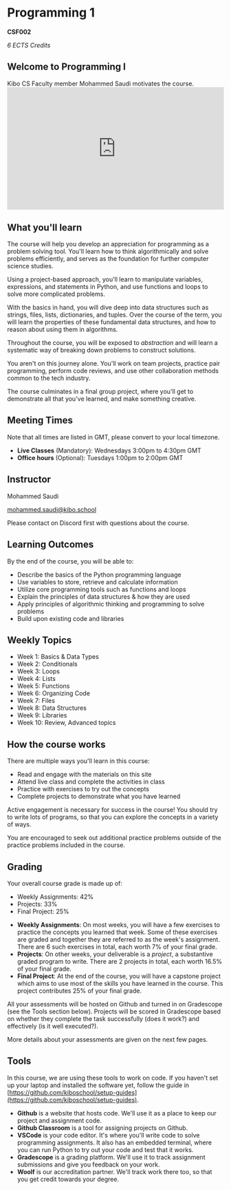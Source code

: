 # Programming 1

**CSF002**

_6 ECTS Credits_

## Welcome to Programming I

<aside>
Kibo CS Faculty member Mohammed Saudi motivates the course.
</aside>
<div style="position: relative; padding-bottom: 56.25%; height: 0;"><iframe src="https://www.youtube.com/embed/VFxKjByWtzs" title="YouTube video player" frameborder="0" allow="accelerometer; autoplay; clipboard-write; encrypted-media; gyroscope; picture-in-picture" allowfullscreen style="position: absolute; top: 0; left: 0; width: 100%; height: 100%;"></iframe></div>

## What you'll learn

The course will help you develop an appreciation for programming as a problem
solving tool. You'll learn how to think algorithmically and solve problems
efficiently, and serves as the foundation for further computer science studies.

Using a project-based approach, you'll learn to manipulate variables,
expressions, and statements in Python, and use functions and loops to solve more
complicated problems.

With the basics in hand, you will dive deep into data structures such as strings,
files, lists, dictionaries, and tuples. Over the course of the term, you will
learn the properties of these fundamental data structures, and how to reason
about using them in algorithms.

Throughout the course, you will be exposed to _abstraction_ and will learn a
systematic way of breaking down problems to construct solutions.

You aren't on this journey alone. You'll work on team projects, practice pair
programming, perform code reviews, and use other collaboration methods common to
the tech industry.

The course culminates in a final group project, where you'll get to demonstrate
all that you've learned, and make something creative.

## Meeting Times

Note that all times are listed in GMT, please convert to your local timezone.

- **Live Classes** (Mandatory): Wednesdays 3:00pm to 4:30pm GMT
- **Office hours** (Optional): Tuesdays 1:00pm to 2:00pm GMT

## Instructor

Mohammed Saudi

[mohammed.saudi@kibo.school](mailto:mohammed.saudi@kibo.school)

Please contact on Discord first with questions about the course.

## Learning Outcomes

By the end of the course, you will be able to:

- Describe the basics of the Python programming language
- Use variables to store, retrieve and calculate information
- Utilize core programming tools such as functions and loops
- Explain the principles of data structures & how they are used
- Apply principles of algorithmic thinking and programming to solve problems
- Build upon existing code and libraries

## Weekly Topics

- Week 1: Basics & Data Types
- Week 2: Conditionals
- Week 3: Loops
- Week 4: Lists
- Week 5: Functions
- Week 6: Organizing Code
- Week 7: Files
- Week 8: Data Structures
- Week 9: Libraries
- Week 10: Review, Advanced topics

## How the course works

There are multiple ways you'll learn in this course:

- Read and engage with the materials on this site
- Attend live class and complete the activities in class
- Practice with exercises to try out the concepts
- Complete projects to demonstrate what you have learned

Active engagement is necessary for success in the course! You should try to
write lots of programs, so that you can explore the concepts in a variety of
ways.

You are encouraged to seek out additional practice problems outside of the
practice problems included in the course.

## Grading

Your overall course grade is made up of:

- Weekly Assignments: 42%
- Projects: 33%
- Final Project: 25%

* **Weekly Assignments**: On most weeks, you will have a few exercises
  to practice the concepts you learned that week. Some of these exercises
  are graded and together they are referred to as the week's assignment.
  There are 6 such exercises in total, each worth 7% of your final grade.
* **Projects**: On other weeks, your deliverable is a _project_, a substantive graded
  program to write. There are 2 projects in total, each worth 16.5% of your
  final grade.
* **Final Project**: At the end of the course, you will have a capstone project which
  aims to use most of the skills you have learned in the course. This project
  contributes 25% of your final grade.

All your assessments will be hosted on Github and turned in on Gradescope (see the
Tools section below). Projects will be scored in Gradescope based on whether
they complete the task successfully (does it work?) and effectively (is it well executed?).

More details about your assessments are given on the next few pages.

## Tools

In this course, we are using these tools to work on code. If you haven't set up
your laptop and installed the software yet, follow the guide in
[https://github.com/kiboschool/setup-guides](https://github.com/kiboschool/setup-guides).

- **Github** is a website that hosts code. We'll use it as a place to keep our project and assignment code.
- **Github Classroom** is a tool for assigning projects on Github.
- **VSCode** is your code editor. It's where you'll write code to solve
  programming assignments. It also has an embedded terminal, where you can run
  Python to try out your code and test that it works.
- **Gradescope** is a grading platform. We'll use it to track assignment
  submissions and give you feedback on your work.
- **Woolf** is our accreditation partner. We'll track work there too, so that
  you get credit towards your degree.
